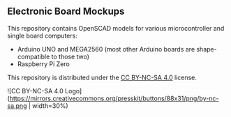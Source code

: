 ## Electronic Board Mockups

This repository contains OpenSCAD models for various microcontroller and single board computers:
* Arduino UNO and MEGA2560 (most other Arduino boards are shape-compatible to those two)
* Raspberry Pi Zero

This repository is distributed under the [CC BY-NC-SA 4.0](https://creativecommons.org/licenses/by-nc-sa/4.0/) license.

![CC BY-NC-SA 4.0 Logo](https://mirrors.creativecommons.org/presskit/buttons/88x31/png/by-nc-sa.png | width=30%)